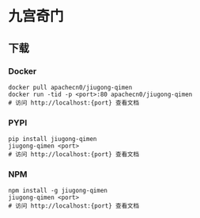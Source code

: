 # 九宫奇门

## 下载

### Docker

```
docker pull apachecn0/jiugong-qimen
docker run -tid -p <port>:80 apachecn0/jiugong-qimen
# 访问 http://localhost:{port} 查看文档
```

### PYPI

```
pip install jiugong-qimen
jiugong-qimen <port>
# 访问 http://localhost:{port} 查看文档
```

### NPM

```
npm install -g jiugong-qimen
jiugong-qimen <port>
# 访问 http://localhost:{port} 查看文档
```